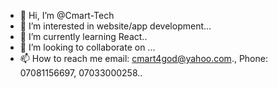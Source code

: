 - 👋 Hi, I’m @Cmart-Tech
- 👀 I’m interested in website/app development...
- 🌱 I’m currently learning React..
- 💞️ I’m looking to collaborate on ...
- 📫 How to reach me email: cmart4god@yahoo.com., Phone: 07081156697, 07033000258..

<!---
Cmart-Tech/Cmart-Tech is a ✨ special ✨ repository because its `README.md` (this file) appears on your GitHub profile.
You can click the Preview link to take a look at your changes.
--->
